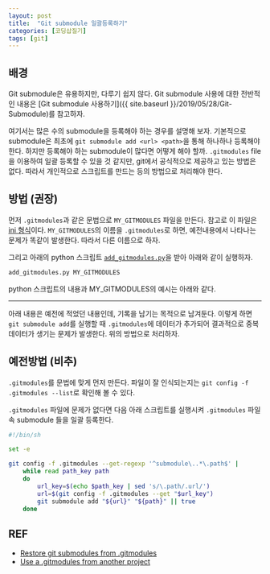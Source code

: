 ```yaml
---
layout: post
title:  "Git submodule 일괄등록하기"
categories: [코딩삽질기]
tags: [git]
---
```


## 배경

Git submodule은 유용하지만, 다루기 쉽지 않다. Git submodule 사용에 대한 전반적인 내용은 [Git submodule 사용하기]({{ site.baseurl }}/2019/05/28/Git-Submodule)를 참고하자.

여기서는 많은 수의 submodule을 등록해야 하는 경우를 설명해 보자. 기본적으로 submodule은 최초에 `git submodule add <url> <path>`을 통해 하나하나 등록해야 한다. 하지만 등록해야 하는 submodule이 많다면 어떻게 해야 할까. `.gitmodules` file을 이용하여 일괄 등록할 수 있을 것 같지만, git에서 공식적으로 제공하고 있는 방법은 없다. 따라서 개인적으로 스크립트를 만드는 등의 방법으로 처리해야 한다.

## 방법 (권장)

먼저 `.gitmodules`과 같은 문법으로 `MY_GITMODULES` 파일을 만든다. 참고로 이 파일은 [ini 형식](https://ko.wikipedia.org/wiki/INI_%ED%8C%8C%EC%9D%BC)이다. `MY_GITMODULES`의 이름을 `.gitmodules`로 하면, 예전내용에서 나타나는 문제가 똑같이 발생한다. 따라서 다른 이름으로 하자.

그리고 아래의 python 스크립트 [`add_gitmodules.py`](https://gist.github.com/pinedance/e5a4047db89ce87511e267dc1f5130d2#file-add_gitmodules-py)을 받아 아래와 같이 실행하자.

```bash
add_gitmodules.py MY_GITMODULES
```

python 스크립트의 내용과 MY_GITMODULES의 예시는 아래와 같다.

<script src="https://gist.github.com/pinedance/e5a4047db89ce87511e267dc1f5130d2.js"></script>

***

아래 내용은 예전에 적었던 내용인데, 기록을 남기는 목적으로 남겨둔다. 이렇게 하면 `git submodule add`를 실행할 때 `.gitmodules`에 데이터가 추가되어 결과적으로 중복 데이터가 생기는 문제가 발생한다. 위의 방법으로 처리하자.

## 예전방법 (비추)

`.gitmodules`를 문법에 맞게 먼저 만든다. 파일이 잘 인식되는지는 `git config -f .gitmodules --list`로 확인해 볼 수 있다.

`.gitmodules` 파일에 문제가 없다면 다음 아래 스크립트를 실행시켜 `.gitmodules` 파일 속 submodule 들을 일괄 등록한다.

```bash
#!/bin/sh

set -e

git config -f .gitmodules --get-regexp '^submodule\..*\.path$' |
    while read path_key path
    do
        url_key=$(echo $path_key | sed 's/\.path/.url/')
        url=$(git config -f .gitmodules --get "$url_key")
        git submodule add "${url}" "${path}" || true
    done
```

## REF

* [Restore git submodules from .gitmodules](https://stackoverflow.com/a/11258810)
* [Use a .gitmodules from another project](https://stackoverflow.com/questions/42692250/use-a-gitmodules-from-another-project)
